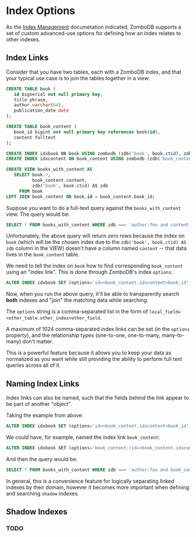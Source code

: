 # Index Options

As the [Index Management](INDEX-MANAGEMENT.md) documetation indicated, ZomboDB supports a set of custom advanced-use options for defining how an index relates to other indexes.


## Index Links

Consider that you have two tables, each with a ZomboDB index, and that your typical use case is to join the tables together in a view:

```sql
CREATE TABLE book (
   id bigserial not null primary key,
   title phrase,
   author varchar(64),
   publication_date date
);

CREATE TABLE book_content (
   book_id bigint not null primary key references book(id),
   content fulltext
);

CREATE INDEX idxbook ON book USING zombodb (zdb('book', book.ctid), zdb(book)) WITH (url='http://localhost:9200/');
CREATE INDEX idxcontent ON book_content USING zombodb (zdb('book_content', book_content.ctid), zdb(book_content)) WITH (url='http://localhost:9200/');

CREATE VIEW books_with_content AS 
   SELECT book.*, 
          book_content.content,
          zdb('book', book.ctid) AS zdb
     FROM book
LEFT JOIN book_content ON book.id = book_content.book_id;

```

Suppose you want to do a full-text query against the `books_with_content` view.  The query would be:

```sql
SELECT * FROM books_with_content WHERE zdb ==> 'author:foo and content:(beer w/3 wine w/30 cheese and food)';
```

Unfortunately, the above query will return zero rows because the index on `book` (which will be the chosen index due to the `zdb('book', book.ctid) AS zdb` column in the VIEW) doesn't have a column named `content` -- that data lives in the `book_content` table.

We need to tell the index on `book` how to find corresponding `book_content` using an "index link".  This is done through ZomboDB's index `options`:

```sql
ALTER INDEX idxbook SET (options='id=<book_content.idxcontent>book_id');
```

Now, when you run the above query, it'll be able to transparently search **both** indexes and "join" the matching data while searching.

The `options` string is a comma-separated list in the form of `local_field=<other_table.other_index>other_field`.

A maximum of 1024 comma-separated index links can be set (in the `options` property), and the relationship types (one-to-one, one-to-many, many-to-many) don't matter.

This is a powerful feature because it allows you to keep your data as normalized as you want while still providing the ability to perform full text queries across all of it.

## Naming Index Links

Index links can also be named, such that the fields behind the link appear to be part of another "object".

Taking the example from above:

```sql
ALTER INDEX idxbook SET (options='id=<book_content.idxcontent>book_id');
```

We could have, for example, named the index link `book_content`:

```sql
ALTER INDEX idxbook SET (options='book_content:(id=<book_content.idxcontent>book_id)');
```

And then the query would be:

```sql
SELECT * FROM books_with_content WHERE zdb ==> 'author:foo and book_content.content:(beer w/3 wine w/30 cheese and food)';
```

In general, this is a convenience feature for logically separating linked indexes by their domain, however it becomes more important when defining and searching `shadow` indexes.

## Shadow Indexes

### TODO